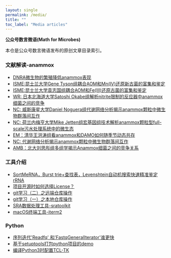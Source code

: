 ```yaml
---
layout: single
permalink: /media/
title: ""
toc_label: "Media articles"
---
```


**公众号数言微语(Math for Microbes)**

本仓是公众号数言微语发布的原创文章目录索引。

### 文献解读-anammox
- [DNRA微生物的繁殖降低anammox表现](https://mp.weixin.qq.com/s?__biz=MzU4MTc2NzMwOQ==&mid=2247487496&idx=1&sn=ab1ca9db976480a8aed1f7b14a8c5e22&chksm=fd43c9eaca3440fcc57a4ea7b887d4ad28dcd0b15aaba8787c2be73de9b026d3e6f55e049314&token=1051470455&lang=zh_CN#rd)
- [ISME:昆士兰大学Gene Tyson组耦合AOM和Mn(IV)还原新古菌的富集和鉴定](https://mp.weixin.qq.com/s?__biz=MzU4MTc2NzMwOQ==&mid=2247487458&idx=1&sn=abcad5a7314023c597058f6ff5620043&chksm=fd43d600ca345f16df0a9efc46b5e1efcbc5206b6e514eb43157b9d324698725d245989034d6&token=1051470455&lang=zh_CN#rd)
- [ISME:昆士兰大学袁志国组耦合AOM和Fe(III)还原古菌的富集和鉴定](https://mp.weixin.qq.com/s?__biz=MzU4MTc2NzMwOQ==&mid=2247487301&idx=1&sn=d426c1ca0a136060bfee2b8eb63e68ce&chksm=fd43d6a7ca345fb12ae9fe25732ef707006e62732575931fe4a8bb50df448d76c059a67739da&token=1051470455&lang=zh_CN#rd)
- [WR: 日本北海道大学Satoshi Okabe组解析nitrite限制的反应器中anammox细菌之间的竞争](https://mp.weixin.qq.com/s?__biz=MzU4MTc2NzMwOQ==&mid=2247486441&idx=1&sn=d59ea3691c9da7e819f9a78b0f84a950&chksm=fd43d20bca345b1d704a7d2d9546ec9ff55fe3caa4b112bb2b1e643ae6e6b74543edd5c78a89&token=1051470455&lang=zh_CN#rd)
- [NC: 威斯康星大学Daniel Noguera组代谢网络分析揭示anammox颗粒中微生物群落间互作](https://mp.weixin.qq.com/s?__biz=MzU4MTc2NzMwOQ==&mid=2247486293&idx=1&sn=df32d6a3448947b872f997d85ee4d059&chksm=fd43d2b7ca345ba10c79a5936d334973dc947648f3a68cac3716c68932284db845c9a86fb2e9&token=1051470455&lang=zh_CN#rd)
- [NC: 荷兰内梅亨大学Mike Jetten组宏基因组技术解析anammox颗粒型full-scale污水处理系统中的微生态](https://mp.weixin.qq.com/s?__biz=MzU4MTc2NzMwOQ==&mid=2247486293&idx=2&sn=5f7a1332bc2e997389a2c4827cb644b1&chksm=fd43d2b7ca345ba15ac8e9c2a80127313b0ba80205c282977585e1f0d5929193e57b80cde113&token=1051470455&lang=zh_CN#rd)
- [EM：清华王洪涛组看anammox和DAMO如何随季节动态共存](https://mp.weixin.qq.com/s?__biz=MzU4MTc2NzMwOQ==&mid=2247486202&idx=1&sn=e77a045d89f9b81bd31c990566e20454&chksm=fd43d318ca345a0eb5eed0708413cdc355524b884661948f2979524f2cff3ddff6082c638248&token=1051470455&lang=zh_CN#rd)
- [NC: 代谢网络分析揭示anammox颗粒中微生物群落间互作](https://mp.weixin.qq.com/s?__biz=MzU4MTc2NzMwOQ==&mid=2247485392&idx=1&sn=0af9b786222f39b3db2dda3e4e19f6c6&chksm=fd43de32ca345724662ea2192cf7bec4927c4a821036fb5d13ce8efd6e6f211cb9200d850377&token=1051470455&lang=zh_CN#rd)
- [AMB：北大刘思彤组多组学揭示Anammox细菌之间的竞争关系](https://mp.weixin.qq.com/s?__biz=MzU4MTc2NzMwOQ==&mid=2247486017&idx=1&sn=25f0495797ea1e651f31061704770a40&chksm=fd43d3a3ca345ab52a7025050d0a9eb012b2d247aae5907d66563143e397765311a7e37176b4&token=1051470455&lang=zh_CN#rd)

### 工具介绍
- [SortMeRNA，Burst trie+查找表，Levenshtein自动机搜索快速精准鉴定rRNA](https://mp.weixin.qq.com/s?__biz=MzU4MTc2NzMwOQ==&mid=2247487476&idx=1&sn=03958545293b8b7c2b650a53212945f1&chksm=fd43d616ca345f00f9327b1d4cfe149a847c1b823be249e33bd27031a94fbad10e2c200429d5&token=1051470455&lang=zh_CN#rd)
- [项目开源时如何选择License？](https://mp.weixin.qq.com/s?__biz=MzU4MTc2NzMwOQ==&mid=2247487067&idx=1&sn=d5481dd3feb46b36fd5d2b2ae7c16812&chksm=fd43d7b9ca345eafd6b5ac20e7d9cefe6f1f1d177518ede35047d15d593e4c42c5912e12f131&token=1051470455&lang=zh_CN#rd)
- [git学习（二）之远端仓库操作](https://mp.weixin.qq.com/s?__biz=MzU4MTc2NzMwOQ==&mid=2247486732&idx=1&sn=955a6959c113a073559fad5e7c1acab7&chksm=fd43d4eeca345df86d0f4052ae093e28550ae2c3b3a0ee95a5cacc82d49c443ea2a01acfa8da&token=1051470455&lang=zh_CN#rd)
- [git学习（一）之本地仓库操作](https://mp.weixin.qq.com/s?__biz=MzU4MTc2NzMwOQ==&mid=2247487067&idx=2&sn=f7fc1104c2dd01d2f917a0d3f6749e80&chksm=fd43d7b9ca345eaff24053729b242c8b8a4f4bef69d4bed52024767e94c34b1b1155a98c3358&token=1051470455&lang=zh_CN#rd)
- [SRA数据处理工具-sratoolkit](https://mp.weixin.qq.com/s?__biz=MzU4MTc2NzMwOQ==&mid=2247485891&idx=3&sn=7c6282524aec80edb4777f4d33b9ed84&chksm=fd43d021ca3459371828bb10b083c5e18abf9bca011b4c483c4d4ed87fee9aac13c5bb104cb2&token=1051470455&lang=zh_CN#rd)
- [macOS终端工具-iterm2](https://mp.weixin.qq.com/s?__biz=MzU4MTc2NzMwOQ==&mid=2247485392&idx=2&sn=5bfac48c5838f522d51bf1e54b44c20b&chksm=fd43de32ca345724921baaef6988d638ed0210fc3a336bb21065d970c10195571b4a27c172b6&token=1051470455&lang=zh_CN#rd)

### Python
- [序列迭代'Readfq' 和'FastqGeneralIterator'谁更快](https://mp.weixin.qq.com/s?__biz=MzU4MTc2NzMwOQ==&mid=2247487325&idx=1&sn=2045680a0572548bd5ba6c097d8ed318&chksm=fd43d6bfca345fa998ec0c5fbaa2f234f4820d82086bad38aed1dc7b69c8d0ead30b87abd2fb&token=1051470455&lang=zh_CN#rd)
- [基于setuptools打包python项目的demo](https://mp.weixin.qq.com/s?__biz=MzU4MTc2NzMwOQ==&mid=2247487313&idx=1&sn=b0ab9227c36e2d6b1d4e686dd168b8fa&chksm=fd43d6b3ca345fa5cd3512ed163c005db86fe90e48ea86a9c4fcf35cca72a48b617ef977e365&token=1051470455&lang=zh_CN#rd)
- [编译Python3时配置TCL-TK](https://mp.weixin.qq.com/s?__biz=MzU4MTc2NzMwOQ==&mid=2247487087&idx=1&sn=99c272089d6d4bc5d90fd58b08fe6d74&chksm=fd43d78dca345e9be915c0b5a93e1b859eb060566df582b0888056dec700e6ad2c73652ebec7&token=1051470455&lang=zh_CN#rd)
